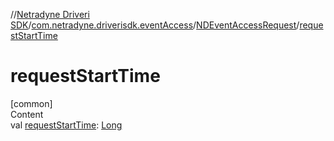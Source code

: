 //[Netradyne Driveri SDK](../../index.md)/[com.netradyne.driverisdk.eventAccess](../index.md)/[NDEventAccessRequest](index.md)/[requestStartTime](request-start-time.md)



# requestStartTime  
[common]  
Content  
val [requestStartTime](request-start-time.md): [Long](https://kotlinlang.org/api/latest/jvm/stdlib/kotlin/-long/index.html)  



